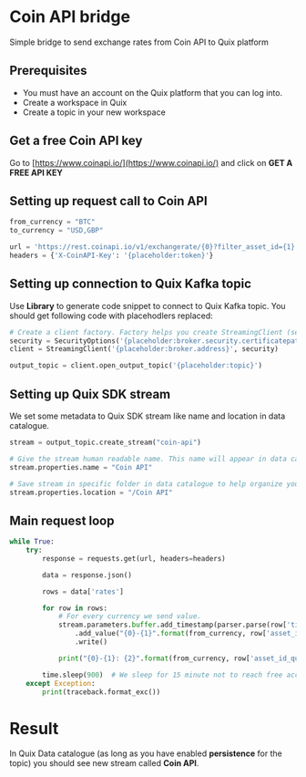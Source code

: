 # Coin API bridge
Simple bridge to send exchange rates from Coin API to Quix platform

## Prerequisites
- You must have an account on the Quix platform that you can log into.
- Create a workspace in Quix
- Create a topic in your new workspace

## Get a free Coin API key
Go to [https://www.coinapi.io/](https://www.coinapi.io/) and click on **GET A FREE API KEY**

## Setting up request call to Coin API
```python
from_currency = "BTC"
to_currency = "USD,GBP"

url = 'https://rest.coinapi.io/v1/exchangerate/{0}?filter_asset_id={1}'.format(from_currency, to_currency)
headers = {'X-CoinAPI-Key': '{placeholder:token}'}
```

## Setting up connection to Quix Kafka topic
Use **Library** to generate code snippet to connect to Quix Kafka topic. You should get following code with placehodlers replaced:
```python
# Create a client factory. Factory helps you create StreamingClient (see below) a little bit easier
security = SecurityOptions('{placeholder:broker.security.certificatepath}', "{placeholder:broker.security.username}", "{placeholder:broker.security.password}")
client = StreamingClient('{placeholder:broker.address}', security)

output_topic = client.open_output_topic('{placeholder:topic}')
```

## Setting up Quix SDK stream
We set some metadata to Quix SDK stream like name and location in data catalogue.
```python
stream = output_topic.create_stream("coin-api")

# Give the stream human readable name. This name will appear in data catalogue.
stream.properties.name = "Coin API"

# Save stream in specific folder in data catalogue to help organize your workspace.
stream.properties.location = "/Coin API"
```

## Main request loop
```python
while True:
    try:
        response = requests.get(url, headers=headers)

        data = response.json()

        rows = data['rates']

        for row in rows:
            # For every currency we send value.
            stream.parameters.buffer.add_timestamp(parser.parse(row['time'])) \
                .add_value("{0}-{1}".format(from_currency, row['asset_id_quote']), row['rate']) \
                .write()

            print("{0}-{1}: {2}".format(from_currency, row['asset_id_quote'], row['rate']))

        time.sleep(900)  # We sleep for 15 minute not to reach free account limit.
    except Exception:
        print(traceback.format_exc())
```

# Result
In Quix Data catalogue (as long as you have enabled **persistence** for the topic) you should see new stream called **Coin API**.
